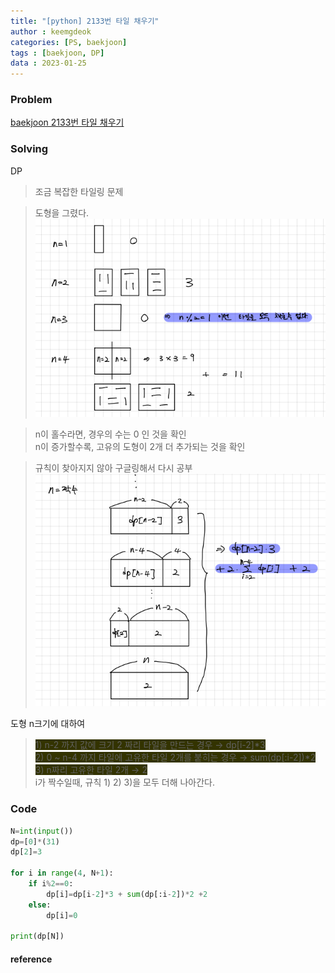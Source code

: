 ```yaml
---
title: "[python] 2133번 타일 채우기"
author : keemgdeok
categories: [PS, baekjoon]
tags : [baekjoon, DP]
data : 2023-01-25
---
```



### Problem
[baekjoon 2133번 타일 채우기](https://www.acmicpc.net/problem/2133)


### Solving 
DP
> 조금 복잡한 타일링 문제

> 도형을 그렸다.
![2133-1](/assets/img/2133-1.png)  

> n이 홀수라면, 경우의 수는 0 인 것을 확인  
> n이 증가할수록, 고유의 도형이 2개 더 추가되는 것을 확인
> 

> 규칙이 찾아지지 않아 구글링해서 다시 공부
![2133-2](/assets/img/2133-2.png)  

도형 n크기에 대하여
><span style="background-color:#333300">1\) n-2 까지 값에 크기 2 짜리 타일을 만드는 경우 → dp[i-2]*3  </span>  
><span style="background-color:#333300">2\) 0 ~ n-4 까지 타일에 고유한 타일 2개를 붙히는 경우 → sum(dp[:i-2])*2  </span>  
><span style="background-color:#333300">3\) n짜리 고유한 타일 2개 → 2  </span>  
i가 짝수일때, 규칙 1\) 2\) 3\)을 모두 더해 나아간다.
  

### Code
```py
N=int(input())
dp=[0]*(31)
dp[2]=3

for i in range(4, N+1):
    if i%2==0:
        dp[i]=dp[i-2]*3 + sum(dp[:i-2])*2 +2
    else:
        dp[i]=0

print(dp[N])

```


#### reference
